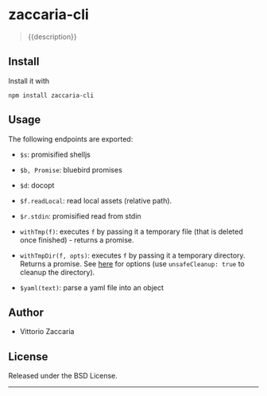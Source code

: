 zaccaria-cli
============

> {{description}}

Install
-------

Install it with

    npm install zaccaria-cli

Usage
-----

The following endpoints are exported:

-   `$s`: promisified shelljs

-   `$b, Promise`: bluebird promises

-   `$d`: docopt

-   `$f.readLocal`: read local assets (relative path).

-   `$r.stdin`: promisified read from stdin

-   `withTmp(f)`: executes `f` by passing it a temporary file (that is
    deleted once finished) - returns a promise.

-   `withTmpDir(f, opts)`: executes `f` by passing it a
    temporary directory. Returns a promise. See
    [here](https://github.com/raszi/node-tmp#options) for options (use
    `unsafeCleanup: true` to cleanup the directory).

-   `$yaml(text)`: parse a yaml file into an object

Author
------

-   Vittorio Zaccaria

License
-------

Released under the BSD License.

------------------------------------------------------------------------
